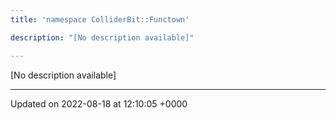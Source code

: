 ```yaml
---
title: 'namespace ColliderBit::Functown'

description: "[No description available]"

---
```







[No description available]






-------------------------------

Updated on 2022-08-18 at 12:10:05 +0000